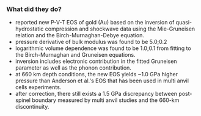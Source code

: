 ### What did they do?

- reported new P-V-T EOS of gold (Au) based on the inversion of quasi-hydrostatic compression and shockwave data using the Mie-Gruneisen relation and the Birch-Murnaghan-Debye equation.
- pressure derivative of bulk modulus was found to be 5.0;0.2
- logarithmic volume dependence was found to be 1.0;0.1 from fitting to the Birch-Murnaghan and Gruneisen equations.
- inversion includes electronic contribution in the fitted Gruneisen parameter as well as the phonon contribution. 
- at 660 km depth conditions, the new EOS yields ~1.0 GPa higher pressure than Anderson et al.'s EOS that has been used in multi anvil cells experiments.
- after correction, there still exists a 1.5 GPa discrepancy between post-spinel boundary measured by multi anvil studies and the 660-km discontinuity. 